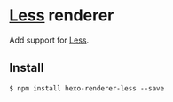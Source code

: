 # [Less] renderer

Add support for [Less].

## Install

```
$ npm install hexo-renderer-less --save
```

[Less]: http://lesscss.org/